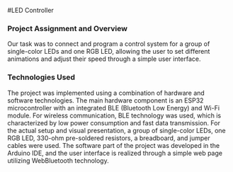 #LED Controller

### Project Assignment and Overview

Our task was to connect and program a control system for a group of single-color 
LEDs and one RGB LED, allowing the user to set different animations and adjust their speed through a 
simple user interface.

### Technologies Used

The project was implemented using a combination of hardware and software technologies. The main hardware component 
is an ESP32 microcontroller with an integrated BLE (Bluetooth Low Energy) and Wi-Fi module. For wireless 
communication, BLE technology was used, which is characterized by low power consumption and fast data transmission.
For the actual setup and visual presentation, a group of single-color LEDs, one RGB LED, 330-ohm pre-soldered 
resistors, a breadboard, and jumper cables were used. The software part of the project was developed in 
the Arduino IDE, and the user interface is realized through a simple web page utilizing WebBluetooth technology.
